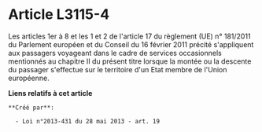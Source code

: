 # Article L3115-4

Les articles 1er à 8 et les 1 et 2 de l'article 17 du règlement (UE) n° 181/2011 du Parlement européen et du Conseil du 16
février 2011 précité s'appliquent aux passagers voyageant dans le cadre de services occasionnels mentionnés au chapitre II du
présent titre lorsque la montée ou la descente du passager s'effectue sur le territoire d'un Etat membre de l'Union
européenne.

**Liens relatifs à cet article**

	**Créé par**:

	  - Loi n°2013-431 du 28 mai 2013 - art. 19
